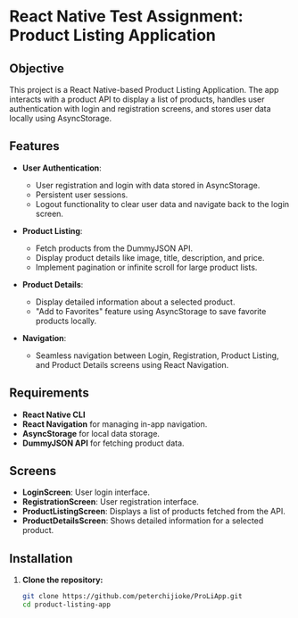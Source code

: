 # React Native Test Assignment: Product Listing Application

## Objective
This project is a React Native-based Product Listing Application. The app interacts with a product API to display a list of products, handles user authentication with login and registration screens, and stores user data locally using AsyncStorage.

## Features
- **User Authentication**: 
  - User registration and login with data stored in AsyncStorage.
  - Persistent user sessions.
  - Logout functionality to clear user data and navigate back to the login screen.
  
- **Product Listing**:
  - Fetch products from the DummyJSON API.
  - Display product details like image, title, description, and price.
  - Implement pagination or infinite scroll for large product lists.
  
- **Product Details**:
  - Display detailed information about a selected product.
  - "Add to Favorites" feature using AsyncStorage to save favorite products locally.

- **Navigation**:
  - Seamless navigation between Login, Registration, Product Listing, and Product Details screens using React Navigation.

## Requirements
- **React Native CLI**
- **React Navigation** for managing in-app navigation.
- **AsyncStorage** for local data storage.
- **DummyJSON API** for fetching product data.

## Screens
- **LoginScreen**: User login interface.
- **RegistrationScreen**: User registration interface.
- **ProductListingScreen**: Displays a list of products fetched from the API.
- **ProductDetailsScreen**: Shows detailed information for a selected product.

## Installation

1. **Clone the repository:**
   ```bash
   git clone https://github.com/peterchijioke/ProLiApp.git
   cd product-listing-app
